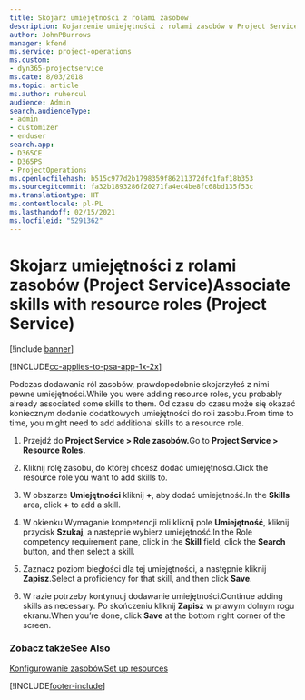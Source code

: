 ```yaml
---
title: Skojarz umiejętności z rolami zasobów
description: Kojarzenie umiejętności z rolami zasobów w Project Service
author: JohnPBurrows
manager: kfend
ms.service: project-operations
ms.custom:
- dyn365-projectservice
ms.date: 8/03/2018
ms.topic: article
ms.author: ruhercul
audience: Admin
search.audienceType:
- admin
- customizer
- enduser
search.app:
- D365CE
- D365PS
- ProjectOperations
ms.openlocfilehash: b515c977d2b1798359f86211372dfc1faf18b353
ms.sourcegitcommit: fa32b1893286f20271fa4ec4be8fc68bd135f53c
ms.translationtype: HT
ms.contentlocale: pl-PL
ms.lasthandoff: 02/15/2021
ms.locfileid: "5291362"
---
```

# <a name="associate-skills-with-resource-roles-project-service"></a><span data-ttu-id="067a1-103">Skojarz umiejętności z rolami zasobów (Project Service)</span><span class="sxs-lookup"><span data-stu-id="067a1-103">Associate skills with resource roles (Project Service)</span></span>

[!include [banner](../includes/psa-now-project-operations.md)]

[!INCLUDE[cc-applies-to-psa-app-1x-2x](../includes/cc-applies-to-psa-app-1x-2x.md)]

<span data-ttu-id="067a1-104">Podczas dodawania ról zasobów, prawdopodobnie skojarzyłeś z nimi pewne umiejętności.</span><span class="sxs-lookup"><span data-stu-id="067a1-104">While you were adding resource roles, you probably already associated some skills to them.</span></span> <span data-ttu-id="067a1-105">Od czasu do czasu może się okazać koniecznym dodanie dodatkowych umiejętności do roli zasobu.</span><span class="sxs-lookup"><span data-stu-id="067a1-105">From time to time, you might need to add additional skills to a resource role.</span></span>  
  
1.  <span data-ttu-id="067a1-106">Przejdź do **Project Service > Role zasobów.**</span><span class="sxs-lookup"><span data-stu-id="067a1-106">Go to **Project Service > Resource Roles.**</span></span>  
  
2.  <span data-ttu-id="067a1-107">Kliknij rolę zasobu, do której chcesz dodać umiejętności.</span><span class="sxs-lookup"><span data-stu-id="067a1-107">Click the resource role you want to add skills to.</span></span>  
  
3.  <span data-ttu-id="067a1-108">W obszarze **Umiejętności** kliknij **+**, aby dodać umiejętność.</span><span class="sxs-lookup"><span data-stu-id="067a1-108">In the **Skills** area, click **+** to add a skill.</span></span>  
  
4.  <span data-ttu-id="067a1-109">W okienku Wymaganie kompetencji roli kliknij pole **Umiejętność**, kliknij przycisk **Szukaj**, a następnie wybierz umiejętność.</span><span class="sxs-lookup"><span data-stu-id="067a1-109">In the Role competency requirement pane, click in the **Skill** field, click the **Search** button,  and then select a skill.</span></span>  
  
5.  <span data-ttu-id="067a1-110">Zaznacz poziom biegłości dla tej umiejętności, a następnie kliknij **Zapisz**.</span><span class="sxs-lookup"><span data-stu-id="067a1-110">Select a proficiency for that skill, and then click **Save**.</span></span>  
  
6.  <span data-ttu-id="067a1-111">W razie potrzeby kontynuuj dodawanie umiejętności.</span><span class="sxs-lookup"><span data-stu-id="067a1-111">Continue adding skills as necessary.</span></span> <span data-ttu-id="067a1-112">Po skończeniu kliknij **Zapisz** w prawym dolnym rogu ekranu.</span><span class="sxs-lookup"><span data-stu-id="067a1-112">When you’re done, click **Save** at the bottom right corner of the screen.</span></span>  
  
### <a name="see-also"></a><span data-ttu-id="067a1-113">Zobacz także</span><span class="sxs-lookup"><span data-stu-id="067a1-113">See Also</span></span>  
 [<span data-ttu-id="067a1-114">Konfigurowanie zasobów</span><span class="sxs-lookup"><span data-stu-id="067a1-114">Set up resources</span></span>](../psa/set-up-resources.md)


[!INCLUDE[footer-include](../includes/footer-banner.md)]